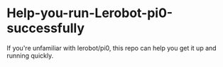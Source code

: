 # Help-you-run-Lerobot-pi0-successfully
If you're unfamiliar with lerobot/pi0, this repo can help you get it up and running quickly.
